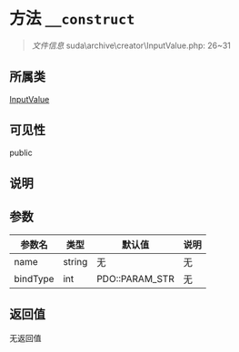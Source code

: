 # 方法 `__construct`

> *文件信息* suda\archive\creator\InputValue.php: 26~31

## 所属类 

[InputValue](../InputValue.md)

## 可见性

public

## 说明



## 参数


| 参数名 | 类型 | 默认值 | 说明 |
|--------|-----|-------|-------|
| name |  string | 无 | 无 |
| bindType |  int | PDO::PARAM_STR | 无 |



## 返回值

无返回值
